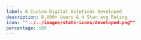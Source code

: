 ```yaml
---
label: 6 Custom Digital Solutions Developed
description: 8,000+ Users & 4 Star avg Rating
icon: ""../../images/stats-icons/developed.png""
percentage: 100
---
```

